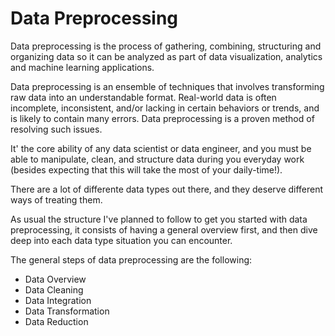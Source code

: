 # Data Preprocessing

Data preprocessing is the process of gathering, combining, structuring and organizing data so it can be analyzed as part of data visualization, analytics and machine learning applications.

Data preprocessing is an ensemble of techniques that involves transforming raw data into an understandable format.
Real-world data is often incomplete, inconsistent, and/or lacking in certain behaviors or trends, and is likely to contain many errors. Data preprocessing is a proven method of resolving such issues.

It' the core ability of any data scientist or data engineer, and you must be able to manipulate, clean, and structure data during you everyday work (besides expecting that this will take the most of your daily-time!).

There are a lot of differente data types out there, and they deserve different ways of treating them.

As usual the structure I've planned to follow to get you started with data preprocessing, it consists of having a general overview first, and then dive deep into each data type situation you can encounter. 

The general steps of data preprocessing are the following:

- Data Overview
- Data Cleaning
- Data Integration
- Data Transformation
- Data Reduction
